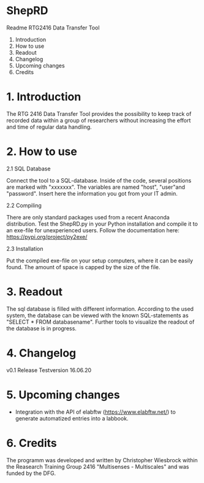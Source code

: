 # ShepRD

Readme RTG2416 Data Transfer Tool

1. Introduction
2. How to use
3. Readout
4. Changelog
5. Upcoming changes
6. Credits

# 1. Introduction

The RTG 2416 Data Transfer Tool provides the possibility to keep track of recorded data within 
a group of researchers without increasing the effort and time of regular data handling. 

# 2. How to use

2.1 SQL Database

Connect the tool to a SQL-database. Inside of the code, several positions are marked with "xxxxxxx". 
The variables are named "host", "user"and "password". Insert here the information you got from your IT admin.

2.2 Compiling 

There are only standard packages used from a recent Anaconda distribution. Test the ShepRD.py in your Python installation and compile it to an exe-file for unexperienced users. Follow the documentation here: https://pypi.org/project/py2exe/

2.3 Installation

Put the compiled exe-file on your setup computers, where it can be easily found. The amount of space is capped by the size of the file. 

# 3. Readout

The sql database is filled with different information. According to the used system, the database can be viewed with the 
known SQL-statements as "SELECT * FROM databasename". Further tools to visualize the readout of the database is in progress.

# 4. Changelog

v0.1 Release Testversion 16.06.20

# 5. Upcoming changes

- Integration with the API of elabftw (https://www.elabftw.net/) to generate automatized entries into a labbook. 

# 6. Credits

The programm was developed and written by Christopher Wiesbrock within the Reasearch Training Group 2416 "Multisenses - Multiscales" and 
was funded by the DFG. 
